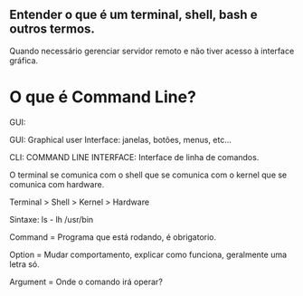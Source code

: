 ## Entender o que é um terminal, shell, bash e outros termos.

Quando necessário gerenciar servidor remoto e não tiver acesso à interface gráfica.

# O que é Command Line?
GUI:

GUI: Graphical user Interface: janelas, botões, menus, etc...

CLI: COMMAND LINE INTERFACE:
Interface de linha de comandos.

O terminal se comunica com o shell que se comunica com o kernel que se comunica com hardware.

Terminal > Shell > Kernel > Hardware



Sintaxe:
ls - lh /usr/bin

Command = Programa que está rodando, é obrigatorio.

Option = Mudar comportamento, explicar como funciona, geralmente uma letra só.

Argument = Onde o comando irá operar?